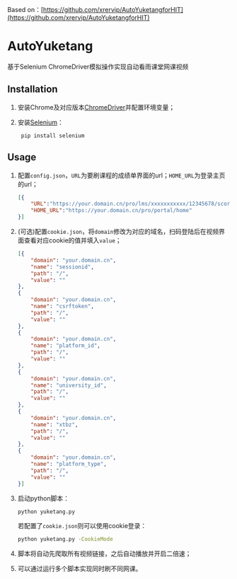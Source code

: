 Based on：[https://github.com/xrervip/AutoYuketangforHIT](https://github.com/xrervip/AutoYuketangforHIT)

# AutoYuketang
基于Selenium ChromeDriver模拟操作实现自动看雨课堂网课视频
## Installation
1. 安装Chrome及对应版本[ChromeDriver](https://chromedriver.chromium.org/home)并配置环境变量；
2. 安装[Selenium](https://www.selenium.dev/)：

		pip install selenium


## Usage
1. 配置`config.json`，`URL`为要刷课程的成绩单界面的url；`HOME_URL`为登录主页的url；

	```json
	[{
		"URL":"https://your.domain.cn/pro/lms/xxxxxxxxxxx/12345678/score",
		"HOME_URL":"https://your.domain.cn/pro/portal/home"
	}]
	```
2. (可选)配置`cookie.json`，将`domain`修改为对应的域名，扫码登陆后在视频界面查看对应cookie的值并填入`value`；

	```json
	[{
		"domain": "your.domain.cn",
		"name": "sessionid",
		"path": "/",
		"value": ""
	},
	{
		"domain": "your.domain.cn",
		"name": "csrftoken",
		"path": "/",
		"value": ""
	},
	{
		"domain": "your.domain.cn",
		"name": "platform_id",
		"path": "/",
		"value": ""
	},
	{
		"domain": "your.domain.cn",
		"name": "university_id",
		"path": "/",
		"value": ""
	},
	{
		"domain": "your.domain.cn",
		"name": "xtbz",
		"path": "/",
		"value": ""
	},
	{
		"domain": "your.domain.cn",
		"name": "platform_type",
		"path": "/",
		"value": ""
	}]
	```
3. 启动python脚本：
	```bash
	python yuketang.py
	```
	若配置了`cookie.json`则可以使用cookie登录：
	```bash
	python yuketang.py -CookieMode
	```
4. 脚本将自动先爬取所有视频链接，之后自动播放并开启二倍速；
5. 可以通过运行多个脚本实现同时刷不同网课。

